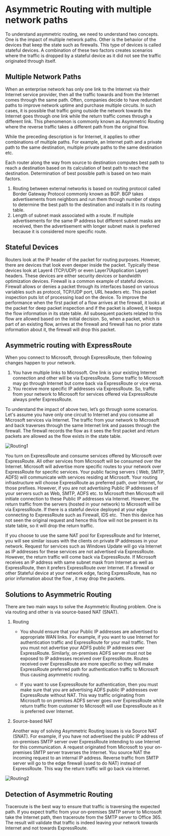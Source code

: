 <properties
   pageTitle="title | Microsoft Azure"
   description="This article walks you through issues you can face with asymmetric routing in your network "
   documentationCenter="na"
   services="expressroute"
   authors="osamaz"
   manager="carmonm"
   editor=""
   tags="azure-resource-manager"/>
<tags
   ms.service="expressroute"
   ms.devlang="na"
   ms.topic="article" 
   ms.tgt_pltfrm="na"
   ms.workload="infrastructure-services"
   ms.date="08/17/2016"
   ms.author="osamaz"/>

# Asymmetric Routing with multiple network paths

To understand asymmetric routing, we need to understand two concepts. One is the impact of multiple network paths. Other is the behavior of the devices that keep the state such as firewalls. This type of devices is called stateful devices. A combination of these two factors creates scenarios where the traffic is dropped by a stateful device as it did not see the traffic originated through itself.

## Multiple Network Paths

When an enterprise network has only one link to the Internet via their Internet service provider, then all the traffic towards and from the Internet comes through the same path. Often, companies decide to have redundant paths to improve network uptime and purchase multiple circuits. In such cases, it is possible that traffic going outside the network towards the Internet goes through one link while the return traffic comes through a different link. This phenomenon is commonly known as Asymmetric Routing where the reverse traffic takes a different path from the original flow.

While the preceding description is for Internet, it applies to other combinations of multiple paths. For example, an Internet path and a private path to the same destination, multiple private paths to the same destination etc. 

Each router along the way from source to destination computes best path to reach a destination based on its calculation of best path to reach the destination. Determination of best possible path is based on two main factors.

1.	Routing between external networks is based on routing protocol called Border Gateway Protocol commonly known as BGP. BGP takes advertisements from neighbors and run them through number of steps to determine the best path to the destination and installs it in its routing table.
2.	Length of subnet mask associated with a route. If multiple advertisements for the same IP address but different subnet masks are received, then the advertisement with longer subnet mask is preferred because it is considered more specific route.

## Stateful Devices

Routers look at the IP header of the packet for routing purposes. However, there are devices that look even deeper inside the packet. Typically these devices look at Layer4 (TCP/UDP) or even Layer7(Application Layer) headers. These devices are either security devices or bandwidth optimization devices. Firewall is a common example of stateful devices. Firewall allows or denies a packet through its interfaces based on various variables such as protocol, TCP/UDP port, URL headers etc. This packet inspection puts lot of processing load on the device. To improve the performance when the first packet of a flow arrives at the firewall, it looks at the packet for deep packet inspection and if the packet is allowed, it keeps the flow information in its state table. All subsequent packets related to this flow are allowed based on the initial decision. So, when a packet, which is part of an existing flow, arrives at the firewall and firewall has no prior state information about it, the firewall will drop this packet.

## Asymmetric routing with ExpressRoute

When you connect to Microsoft, through ExpressRoute, then following changes happen to your network.

1.	You have multiple links to Microsoft. One link is your existing Internet connection and other will be via ExpressRoute. Some traffic to Microsoft may go through Internet but come back via ExpressRoute or vice versa.
2.	You receive more specific IP addresses via ExpressRoute. So, traffic from your network to Microsoft for services offered via ExpressRoute always prefer ExpressRoute. 

To understand the impact of above two, let’s go through some scenarios. Let's assume you have only one circuit to Internet and you consume all Microsoft services via Internet. The traffic from your network to Microsoft and back traverses through the same Internet link and passes through the firewall. The firewall records the flow as it sees the first packet and return packets are allowed as the flow exists in the state table.

![Routing1](./media/expressroute-asymmetric-routing/AsymmetricRouting1.png)


You turn on ExpressRoute and consume services offered by Microsoft over ExpressRoute. All other services from Microsoft will be consumed over the Internet. Microsoft will advertise more specific routes to your network over ExpressRoute for specific services. Your public facing servers ( Web, SMTP, ADFS) will communicate with services residing at Microsoft. Your routing infrastructure will choose ExpressRoute as preferred path, over Internet, for those prefixes. However, if you are not advertising Public IP addresses of your servers such as Web, SMTP, ADFS etc. to Microsoft then Microsoft will initiate connection to these Public IP addresses via Internet. However, the return traffic from the servers (hosted in your network) to Microsoft will be via ExpressRoute. If there is a stateful device deployed at your edge connecting to ExpressRoute such as Firewall, IDS etc.  Then this device has not seen the original request and hence this flow will not be present in its state table, so it will drop the return traffic. 

If you choose to use the same NAT pool for ExpressRoute and for Internet, you will see similar issues with the clients on private IP addresses in your network. Request for services such as Windows Update will go via Internet as IP addresses for these services are not advertised via ExpressRoute. However, the return traffic will come back via ExpressRoute. If Microsoft receives an IP address with same subnet mask from Internet as well as ExpressRoute, then it prefers ExpressRoute over Internet. If a firewall or other Stateful device at your network edge, facing ExpressRoute, has no prior information about the flow , it may drop the packets. 

## Solutions to Asymmetric Routing

There are two main ways to solve the Asymmetric Routing problem. One is via routing and other is via source-based NAT (SNAT). 

1. Routing 

    - You should ensure that your Public IP addresses are advertised to appropriate WAN links. For example, if you want to use Internet for authentication traffic and ExpressRoute for your mail traffic. Then you must not advertise your ADFS public IP addresses over ExpressRoute. Similarly, on-premises ADFS server must not be exposed to IP addresses received over ExpressRoute. Routes received over ExpressRoute are more specific so they will make ExpressRoute preferred path for authentication traffic to Microsoft thus causing asymmetric routing.

    - If you want to use ExpressRoute for authentication, then you must make sure that you are advertising ADFS public IP addresses over ExpressRoute without NAT. This way traffic originating from Microsoft to on premises ADFS server goes over ExpressRoute while return traffic from customer to Microsoft will use ExpressRoute as it is preferred over Internet. 

2. Source-based NAT

	Another way of solving Asymmetric Routing issues is via Source NAT (SNAT). For example, if you have not advertised the public IP address of on-premises SMTP server over ExpressRoute intending to use Internet for this communication. A request originated from Microsoft to your on-premises SMTP server traverses the Internet. You source NAT the incoming request to an internal IP address. Reverse traffic from SMTP server will go to the edge firewall (used to do NAT) instead of ExpressRoute. This way the return traffic will go back via Internet. 


![Routing2](./media/expressroute-asymmetric-routing/AsymmetricRouting2.png)

## Detection of Asymmetric Routing

Traceroute is the best way to ensure that traffic is traversing the expected path. If you expect traffic from your on-premises SMTP server to Microsoft take the Internet path, then traceroute from the SMTP server to Office 365. The result will validate that traffic is indeed leaving your network towards Internet and not towards ExpressRoute. 


